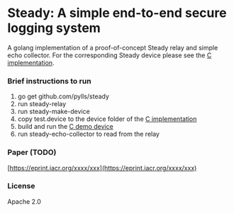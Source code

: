 # Steady: A simple end-to-end secure logging system
A golang implementation of a proof-of-concept Steady relay and simple echo collector.
For the corresponding Steady device please see the [C implementation](https://github.com/pylls/steady-c).

### Brief instructions to run
1. go get github.com/pylls/steady
2. run steady-relay
3. run steady-make-device
4. copy test.device to the device folder of the [C implementation](https://github.com/pylls/steady-c)
5. build and run the [C demo device](https://github.com/pylls/steady-c)
6. run steady-echo-collector to read from the relay

### Paper (TODO)
[https://eprint.iacr.org/xxxx/xxx](https://eprint.iacr.org/xxxx/xxx)

### License
Apache 2.0
